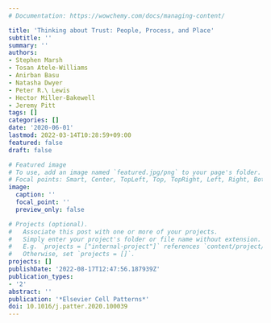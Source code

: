 ```yaml
---
# Documentation: https://wowchemy.com/docs/managing-content/

title: 'Thinking about Trust: People, Process, and Place'
subtitle: ''
summary: ''
authors:
- Stephen Marsh
- Tosan Atele-Williams
- Anirban Basu
- Natasha Dwyer
- Peter R.\ Lewis
- Hector Miller-Bakewell
- Jeremy Pitt
tags: []
categories: []
date: '2020-06-01'
lastmod: 2022-03-14T10:28:59+09:00
featured: false
draft: false

# Featured image
# To use, add an image named `featured.jpg/png` to your page's folder.
# Focal points: Smart, Center, TopLeft, Top, TopRight, Left, Right, BottomLeft, Bottom, BottomRight.
image:
  caption: ''
  focal_point: ''
  preview_only: false

# Projects (optional).
#   Associate this post with one or more of your projects.
#   Simply enter your project's folder or file name without extension.
#   E.g. `projects = ["internal-project"]` references `content/project/deep-learning/index.md`.
#   Otherwise, set `projects = []`.
projects: []
publishDate: '2022-08-17T12:47:56.187939Z'
publication_types:
- '2'
abstract: ''
publication: '*Elsevier Cell Patterns*'
doi: 10.1016/j.patter.2020.100039
---
```

